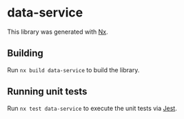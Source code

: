 # data-service

This library was generated with [Nx](https://nx.dev).

## Building

Run `nx build data-service` to build the library.

## Running unit tests

Run `nx test data-service` to execute the unit tests via [Jest](https://jestjs.io).

